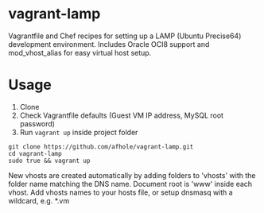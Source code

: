 vagrant-lamp
============

Vagrantfile and Chef recipes for setting up a LAMP (Ubuntu Precise64) development environment.
Includes Oracle OCI8 support and mod_vhost_alias for easy virtual host setup.

Usage
=====
1. Clone
2. Check Vagrantfile defaults (Guest VM IP address, MySQL root password)
3. Run `vagrant up` inside project folder

```
git clone https://github.com/afhole/vagrant-lamp.git
cd vagrant-lamp
sudo true && vagrant up
```
New vhosts are created automatically by adding folders to 'vhosts' with the folder name matching the DNS name. 
Document root is 'www' inside each vhost. Add vhosts names to your hosts file, or setup dnsmasq with a wildcard, e.g. *.vm